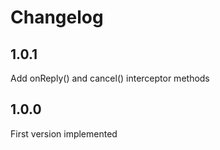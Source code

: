 # Changelog

## 1.0.1

Add onReply() and cancel() interceptor methods 

## 1.0.0

First version implemented